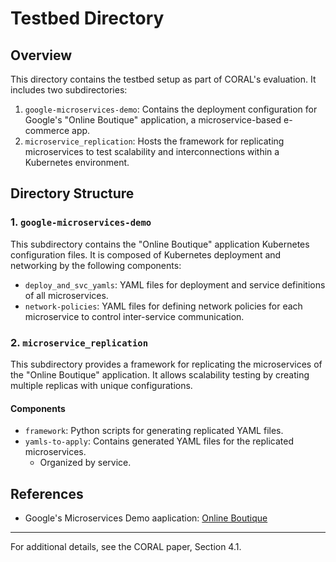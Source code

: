# Testbed Directory


## Overview
This directory contains the testbed setup as part of CORAL's evaluation. It includes two subdirectories:

1. `google-microservices-demo`: Contains the deployment configuration for Google's "Online Boutique" application, a microservice-based e-commerce app.
2. `microservice_replication`: Hosts the framework for replicating microservices to test scalability and interconnections within a Kubernetes environment.


## Directory Structure

### 1. `google-microservices-demo`
This subdirectory contains the "Online Boutique" application Kubernetes configuration files. It is composed of Kubernetes deployment and networking by the following components:

* `deploy_and_svc_yamls`: YAML files for deployment and service definitions of all microservices.
* `network-policies`: YAML files for defining network policies for each microservice to control inter-service communication.

### 2. `microservice_replication`
This subdirectory provides a framework for replicating the microservices of the "Online Boutique" application. It allows scalability testing by creating multiple replicas with unique configurations.

#### Components
* `framework`: Python scripts for generating replicated YAML files.
* `yamls-to-apply`: Contains generated YAML files for the replicated microservices.
  * Organized by service.


## References
- Google's Microservices Demo aaplication: [Online Boutique](https://github.com/GoogleCloudPlatform/microservices-demo)

---

For additional details, see the CORAL paper, Section 4.1.